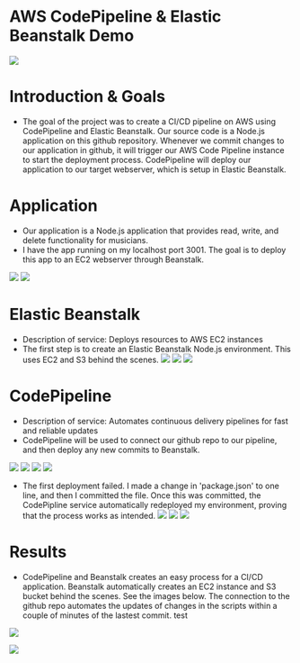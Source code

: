 # AWS CodePipeline & Elastic Beanstalk Demo

![](img/pipeline_overview.PNG)

# Introduction & Goals
- The goal of the project was to create a CI/CD pipeline on AWS using CodePipeline and Elastic Beanstalk. Our source code is a Node.js application on this github repository. Whenever we commit changes to our application in github, it will trigger our AWS Code Pipeline instance to start the deployment process. CodePipeline will deploy our application to our target webserver, which is setup in Elastic Beanstalk. 

# Application
- Our application is a Node.js application that provides read, write, and delete functionality for musicians.
- I have the app running on my localhost port 3001. The goal is to deploy this app to an EC2 webserver through Beanstalk.

![](img/start_server.PNG)
![](img/app_ui.PNG)


# Elastic Beanstalk
- Description of service: Deploys resources to AWS EC2 instances
- The first step is to create an Elastic Beanstalk Node.js environment. This uses EC2 and S3 behind the scenes.
![](img/elastic_1.PNG)
![](img/elastic_2.PNG)
![](img/elastic_3.PNG)


# CodePipeline
- Description of service: Automates continuous delivery pipelines for fast and reliable updates
- CodePipeline will be used to connect our github repo to our pipeline, and then deploy any new commits to Beanstalk.

![](img/cp_1.PNG)
![](img/cp_2.PNG)
![](img/cp_3.PNG)
![](img/cp_4.PNG)

- The first deployment failed. I made a change in 'package.json' to one line, and then I committed the file. Once this was committed, the CodePipline service automatically redeployed my environment, proving that the process works as intended.
![](img/cp_fail.PNG)
![](img/cp_fail_1.PNG)
![](img/cp_success.PNG)


# Results
- CodePipeline and Beanstalk creates an easy process for a CI/CD application. Beanstalk automatically creates an EC2 instance and S3 bucket behind the scenes. See the images below. The connection to the github repo automates the updates of changes in the scripts within a couple of minutes of the lastest commit. test

![](img/ec2.PNG)


![](img/s3.PNG)
